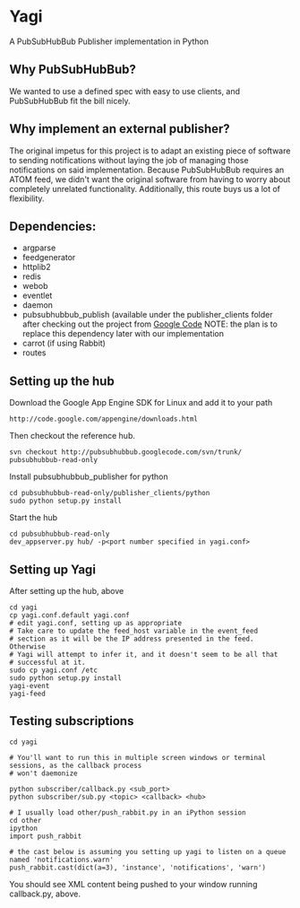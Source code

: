 # Yagi

A PubSubHubBub Publisher implementation in Python

## Why PubSubHubBub?

We wanted to use a defined spec with easy to use clients, and PubSubHubBub fit
the bill nicely. 

## Why implement an external publisher?

The original impetus for this project is to adapt an existing piece of
software to sending notifications without laying the job of managing those
notifications on said implementation. Because PubSubHubBub requires an ATOM
feed, we didn\'t want the original software from having to worry about
completely unrelated functionality. Additionally, this route buys us a
lot of flexibility.

## Dependencies:

* argparse
* feedgenerator
* httplib2
* redis
* webob
* eventlet
* daemon
* pubsubhubbub_publish (available under the publisher_clients folder after checking out the project from [Google Code](http://code.google.com/p/pubsubhubbub/source/checkout) NOTE: the plan is to replace this dependency later with our implementation
* carrot (if using Rabbit)
* routes

## Setting up the hub

Download the Google App Engine SDK for Linux and add it to your path

    http://code.google.com/appengine/downloads.html

Then checkout the reference hub.

    svn checkout http://pubsubhubbub.googlecode.com/svn/trunk/ pubsubhubbub-read-only

Install pubsubhubbub_publisher for python

    cd pubsubhubbub-read-only/publisher_clients/python
    sudo python setup.py install

Start the hub

    cd pubsubhubbub-read-only
    dev_appserver.py hub/ -p<port number specified in yagi.conf>

## Setting up Yagi

After setting up the hub, above

    cd yagi
    cp yagi.conf.default yagi.conf
    # edit yagi.conf, setting up as appropriate
    # Take care to update the feed_host variable in the event_feed
    # section as it will be the IP address presented in the feed. Otherwise
    # Yagi will attempt to infer it, and it doesn't seem to be all that
    # successful at it.
    sudo cp yagi.conf /etc
    sudo python setup.py install
    yagi-event
    yagi-feed

## Testing subscriptions

    cd yagi

    # You'll want to run this in multiple screen windows or terminal sessions, as the callback process
    # won't daemonize

    python subscriber/callback.py <sub_port>
    python subscriber/sub.py <topic> <callback> <hub>

    # I usually load other/push_rabbit.py in an iPython session
    cd other
    ipython
    import push_rabbit

    # the cast below is assuming you setting up yagi to listen on a queue named 'notifications.warn'
    push_rabbit.cast(dict(a=3), 'instance', 'notifications', 'warn')

You should see XML content being pushed to your window running callback.py, above.
